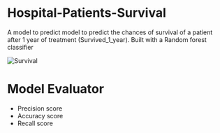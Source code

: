 # Hospital-Patients-Survival
A model to predict model to predict the chances of survival of a patient after 1 year of treatment (Survived_1_year).
Built with a Random forest classifier

![Survival](https://user-images.githubusercontent.com/115629197/199121361-2500d032-2944-431b-9791-c8f1eaea5ac0.png)
# Model Evaluator
- Precision score
- Accuracy score
- Recall score
